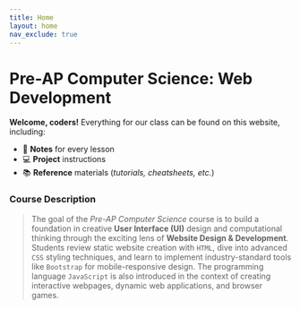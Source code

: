 ```yaml
---
title: Home
layout: home
nav_exclude: true
---
```


# Pre-AP Computer Science: Web Development
<strong class="text-purple-000">Welcome, coders!</strong> Everything for our class can be found on this website, including: 
* 📓 **Notes** for every lesson
* 💻 **Project** instructions 
* 📚 **Reference** materials (_tutorials, cheatsheets, etc._)

### Course Description
> The goal of the _Pre-AP Computer Science_ course is to build a foundation in creative **User Interface (UI)** design and computational thinking through the exciting lens of **Website Design & Development**. Students review static website creation with `HTML`, dive into advanced `CSS` styling techniques, and learn to implement industry-standard tools like `Bootstrap` for mobile-responsive design. The programming language `JavaScript` is also introduced in the context of creating interactive webpages, dynamic web applications, and browser games. 

